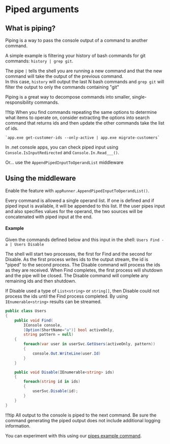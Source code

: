 # Piped arguments

## What is piping?
Piping is a way to pass the console output of a command to another command.

A simple example is filtering your history of bash commands for git commands: `history | grep git`.

The pipe `|` tells the shell you are running a new command and that the new command will take the output of the previous command.  
In this case, `history` will output the last N bash commands and `grep git` will filter the output to only the commands containing "git"

Piping is a great way to decompose commands into smaller, single-responsibility commands.

!!!tip
    When you find commands repeating the same options to determine what items to operate on, consider extracting the options into search command that returns ids and then update the other commands take the list of ids. 

    `app.exe get-customer-ids --only-active | app.exe migrate-customers`

In .net console apps, you can check piped input using `Console.IsInputRedirected` and `Console.In.Read___()`. 

Or... use the `AppendPipedInputToOperandList` middleware

## Using the middleware

Enable the feature with `appRunner.AppendPipedInputToOperandList()`.

Every command is allowed a single operand list. If one is defined and if piped input is available, it will be appended to this list. If the user pipes input and also specifies values for the operand, the two sources will be concatenated with piped input at the end.

#### Example

Given the commands defined below and this input in the shell: `Users Find -a | Users Disable`

The shell will start two processes, the first for Find and the second for Disable. As the first process writes ids to the output stream, the id is "piped" to the second process. The Disable command will process the ids as they are received. When Find completes, the first process will shutdown and the pipe will be closed. The Disable command will complete any remaining ids and then shutdown.

If Disable used a type of `List<string>` or `string[]`, then Disable could not process the ids until the Find process completed. By using `IEnumerable<string>` results can be streamed.

``` c#
public class Users
{
    public void Find(
        IConsole console,
        [Option(ShortName="a")] bool activeOnly, 
        string pattern = null)
    {
        foreach(var user in userSvc.GetUsers(activeOnly, pattern))
        {
            console.Out.WriteLine(user.Id)
        }
    }

    public void Disable(IEnumerable<string> ids)
    {
        foreach(string id in ids)
        {
            userSvc.Disable(id);
        }    
    }
}
```

!!!tip
    All output to the console is piped to the next command. Be sure the command generating the piped output does not include additional logging information.

You can experiment with this using our [pipes example command](https://github.com/bilal-fazlani/commanddotnet/blob/beta-v3/master/CommandDotNet.Example/Commands/Pipes.cs).

 